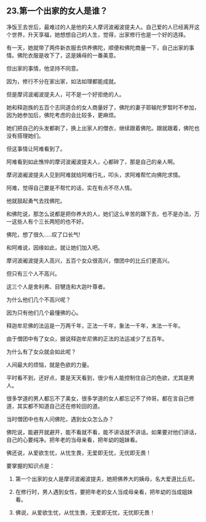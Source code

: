 ## 23.第一个出家的女人是谁？
净饭王去世后，最难过的人是他的夫人摩诃波阇波提夫人。自己爱的人已经离开这个世界，升天享福，她想想自己的人生，觉得，出家修行也是一个好的选择。


有一天，她就带了两件新衣服去供养佛陀，顺便和佛陀商量一下，自己出家的事情。佛陀衣服是收下了，这是姨母的一番美意。


但出家的事情，他坚持不同意。


因为，修行不分在家出家，如法如理都能成就。


但是摩诃波阇波提夫人，可不是一个好拒绝的人。


她和释迦族的五百个志同道合的女人商量好了，佛陀的妻子耶输陀罗暂时不参加，因为她参加后，佛陀考虑的会比较多，更麻烦。


她们把自己的头发都剃了，换上出家人的僧衣，继续跟着佛陀。跟就跟着，佛陀也没有搭理她们。


但这事情让阿难看到了。


阿难看到如此憔悴的摩诃波阇波提夫人，心都碎了，那是自己的亲人啊。


摩诃波阇波提夫人见到阿难就给阿难行礼，叩头，求阿难帮忙向佛陀求情。


阿难，觉得自己要是不帮忙的话，实在有点不尽人情。


他就鼓起勇气去找佛陀。


和佛陀说，那怎么说都是把你养大的人，她们这么辛苦的跟下去，也不是办法，万一这些人有个三长两短的也不好。


佛陀，想了很久.....叹了口长气!


和阿难说，因缘如此，就让她们加入吧。


摩诃波阇波提夫人高兴，五百个女众很高兴，僧团中的比丘们更高兴。


但只有三个人不高兴。


这三个人是舍利弗、目犍连和大迦叶尊者。


为什么他们几个不高兴呢？


因为只有他们几个最懂佛的心。


释迦牟尼佛的法运是一万两千年，正法一千年，象法一千年，末法一千年。


由于僧团中有了女众，据说释迦牟尼佛的正法的法运减少了五百年。


为什么有了女众就会如此呢？


人间最大的烦恼，就是色欲的力量。


平时看不到，还好点，要是天天看到，很少有人能控制住自己的色欲，尤其是男人。


很多学道的男人都忘不了美女，很多学道的女人都忘记不了帅哥。都在言自己修道，其实都不知道自己还在修轮回的道。


当时僧团中也有人问佛陀，遇到女众怎么办？


佛陀说，能避开就避开，能不看就不看，能不讲话就不讲话。如果要对他们讲话，自己的心要纯净。把年老的当母亲看，把年幼的姐妹看。


佛还说，从爱欲生忧，从忧生畏，无爱即无忧，无忧即无畏！


要掌握的知识点是：


1. 第一个出家的女人是摩诃波阇波提夫，她把佛养大的姨母，名大爱道比丘尼。


2. 在修行时，男人遇到女性，要把年老的女人当成母亲看，把年幼的当成姐妹看。


3. 佛说，从爱欲生忧，从忧生畏，无爱即无忧，无忧即无畏！

